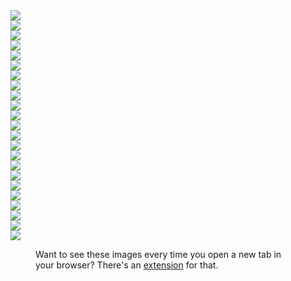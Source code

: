 <!--
title: Earth
description: Collected favorites from Google
keywords: [maps, earth, geo, color, art]
publish_date: 2017-06-30
-->

<div class="column-1">
  <div class="portfolio-piece"><img src="/earth/1003.jpg"></div>
  <div class="portfolio-piece"><img src="/earth/1102.jpg"></div>
  <div class="portfolio-piece"><img src="/earth/1178.jpg"></div>
  <div class="portfolio-piece"><img src="/earth/1186.jpg"></div>
  <div class="portfolio-piece"><img src="/earth/1248.jpg"></div>
  <div class="portfolio-piece"><img src="/earth/1254.jpg"></div>
  <div class="portfolio-piece"><img src="/earth/1488.jpg"></div>
  <div class="portfolio-piece"><img src="/earth/1490.jpg"></div>
  <div class="portfolio-piece"><img src="/earth/1785.jpg"></div>
  <div class="portfolio-piece"><img src="/earth/1951.jpg"></div>
  <div class="portfolio-piece"><img src="/earth/2048.jpg"></div>
  <div class="portfolio-piece"><img src="/earth/2220.jpg"></div>
  <div class="portfolio-piece"><img src="/earth/2372.jpg"></div>
  <div class="portfolio-piece"><img src="/earth/5016.jpg"></div>
  <div class="portfolio-piece"><img src="/earth/5231.jpg"></div>
  <div class="portfolio-piece"><img src="/earth/5244.jpg"></div>
  <div class="portfolio-piece"><img src="/earth/5426.jpg"></div>
  <div class="portfolio-piece"><img src="/earth/5723.jpg"></div>
  <div class="portfolio-piece"><img src="/earth/5957.jpg"></div>
  <div class="portfolio-piece"><img src="/earth/6112.jpg"></div>
  <div class="portfolio-piece"><img src="/earth/6316.jpg"></div>
  <div class="portfolio-piece"><img src="/earth/6524.jpg"></div>
  <div class="portfolio-piece"><img src="/earth/6578.jpg"></div>
<div>

<figure>

Want to see these images every time you open a new tab in your browser?
There's an 
[extension](https://chrome.google.com/webstore/detail/earth-view-from-google-ea/bhloflhklmhfpedakmangadcdofhnnoh?hl=en)
for that.

</figure>
